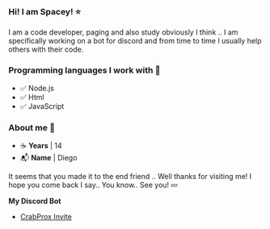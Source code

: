 ### Hi! I am Spacey! ⭐

I am a code developer, paging and also study obviously I think .. I am specifically working on a bot for discord and from time to time I usually help others with their code.

### Programming languages I work with 📰
- ✅ Node.js
- ✅ Html
- ✅ JavaScript

### About me 🔎
- ☕ **Years** | 14
- 📬 **Name** | Diego

It seems that you made it to the end friend .. Well thanks for visiting me! I hope you come back I say.. You know.. See you! 💤

**My Discord Bot**
- [CrabProx Invite](https://discord.com/oauth2/authorize?client_id=814259639330799616&permissions=0&redirect_uri=https%3A%2F%2Fdiscord.gg%2Fqy7sFCwZUS&response_type=code&scope=identify%20email%20bot)
